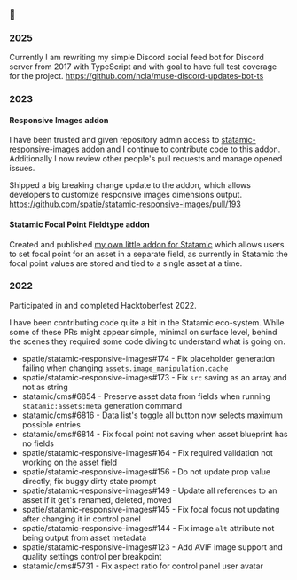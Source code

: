 ### 👋

### 2025

Currently I am rewriting my simple Discord social feed bot for Discord server from 2017 with TypeScript and with goal to have full test coverage for the project. https://github.com/ncla/muse-discord-updates-bot-ts

### 2023

#### Responsive Images addon

I have been trusted and given repository admin access to [statamic-responsive-images addon](https://github.com/spatie/statamic-responsive-images) and I continue to contribute code to this addon. Additionally I now review other people's pull requests and manage opened issues.

Shipped a big breaking change update to the addon, which allows developers to customize responsive images dimensions output. https://github.com/spatie/statamic-responsive-images/pull/193

#### Statamic Focal Point Fieldtype addon

Created and published [my own little addon for Statamic](https://github.com/ncla/statamic-focal-point-fieldtype) which allows users to set focal point for an asset in a separate field, as currently in Statamic the focal point values are stored and tied to a single asset at a time.

### 2022

Participated in and completed Hacktoberfest 2022.

I have been contributing code quite a bit in the Statamic eco-system. While some of these PRs might appear simple, minimal on surface level, behind the scenes they required some code diving to understand what is going on.
- spatie/statamic-responsive-images#174 - Fix placeholder generation failing when changing `assets.image_manipulation.cache`
- spatie/statamic-responsive-images#173 - Fix `src` saving as an array and not as string
- statamic/cms#6854 - Preserve asset data from fields when running `statamic:assets:meta` generation command
- statamic/cms#6816 - Data list's toggle all button now selects maximum possible entries
- statamic/cms#6814 - Fix focal point not saving when asset blueprint has no fields
- spatie/statamic-responsive-images#164 - Fix required validation not working on the asset field
- spatie/statamic-responsive-images#156 - Do not update prop value directly; fix buggy dirty state prompt
- spatie/statamic-responsive-images#149 - Update all references to an asset if it get's renamed, deleted, moved
- spatie/statamic-responsive-images#145 - Fix focal focus not updating after changing it in control panel
- spatie/statamic-responsive-images#144 - Fix image `alt` attribute not being output from asset metadata
- spatie/statamic-responsive-images#123 - Add AVIF image support and quality settings control per breakpoint
- statamic/cms#5731 - Fix aspect ratio for control panel user avatar
